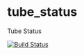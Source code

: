 # tube_status
Tube Status

[![Build Status](https://travis-ci.org/blacktoothgr1n/tube_status.svg?branch=master)](https://travis-ci.org/blacktoothgr1n/tube_status)

